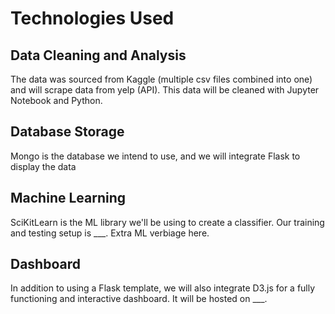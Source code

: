 # Technologies Used
## Data Cleaning and Analysis
The data was sourced from Kaggle (multiple csv files combined into one) and will scrape data from yelp (API). This data will be cleaned with Jupyter Notebook and Python.

## Database Storage
Mongo is the database we intend to use, and we will integrate Flask to display the data

## Machine Learning
SciKitLearn is the ML library we'll be using to create a classifier. Our training and testing setup is ___. Extra ML verbiage here.

## Dashboard
In addition to using a Flask template, we will also integrate D3.js for a fully functioning and interactive dashboard. It will be hosted on ___.
